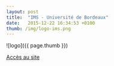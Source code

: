 ```yaml
---
layout: post
title:  "IMS - Université de Bordeaux"
date:   2015-12-22 16:34:53 +0100
thumb: /img/logo-ims.png
---
```

![logo]({{ page.thumb }})

[Accès au site](http://www.ims-bordeaux.fr/fr/)